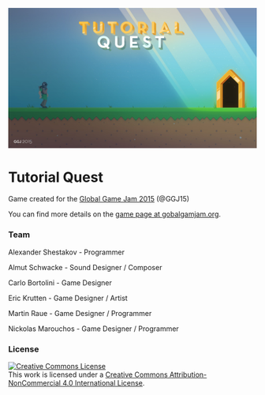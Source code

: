 ![The main screen](https://github.com/mraue/ggj15-thetutorial/blob/master/images/TutorialQuest.jpg)

# Tutorial Quest

Game created for the [Global Game Jam 2015](http://globalgamejam.org/) (@GGJ15)

You can find more details on the [game page at gobalgamjam.org](http://globalgamejam.org/2015/games/tutorial-quest).

### Team

Alexander Shestakov - Programmer

Almut Schwacke - Sound Designer / Composer

Carlo Bortolini - Game Designer

Eric Krutten - Game Designer / Artist 

Martin Raue - Game Designer / Programmer

Nickolas Marouchos - Game Designer / Programmer

### License 

<a rel="license" href="http://creativecommons.org/licenses/by-nc/4.0/"><img alt="Creative Commons License" style="border-width:0" src="https://i.creativecommons.org/l/by-nc/4.0/88x31.png" /></a><br />This work is licensed under a <a rel="license" href="http://creativecommons.org/licenses/by-nc/4.0/">Creative Commons Attribution-NonCommercial 4.0 International License</a>.

